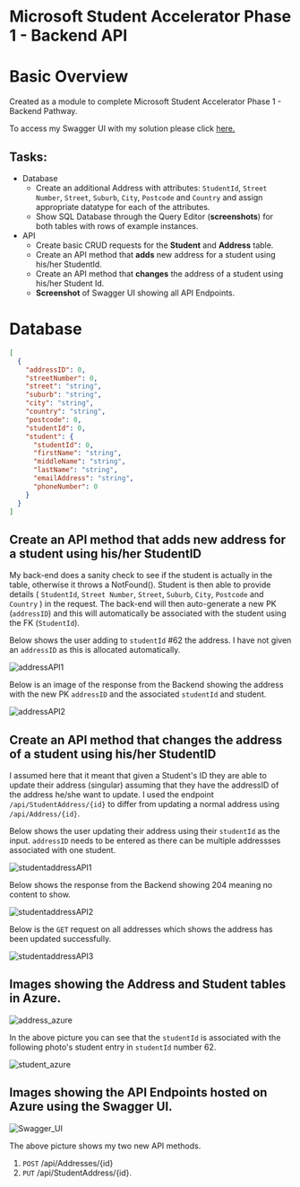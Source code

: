 # Microsoft Student Accelerator Phase 1 - Backend API

# Basic Overview

Created as a module to complete Microsoft Student Accelerator Phase 1 - Backend Pathway.

To access my Swagger UI with my solution please click [here.](https://kenny-student.azurewebsites.net/index.html)

## Tasks:
- Database
  - Create an additional Address with attributes:  `StudentId`, `Street Number`, `Street`, `Suburb`, `City`, `Postcode` and `Country` and assign appropriate datatype for each of     the attributes.
  - Show SQL Database through the Query Editor (**screenshots**) for both tables with rows of example instances.
- API
  - Create basic CRUD requests for the **Student** and **Address** table.
  - Create an API method that **adds** new address for a student using his/her StudentId.
  - Create an API method that **changes** the address of a student using his/her Student Id.
  - **Screenshot** of Swagger UI showing all API Endpoints.


# Database

```json 
[
  {
    "addressID": 0,
    "streetNumber": 0,
    "street": "string",
    "suburb": "string",
    "city": "string",
    "country": "string",
    "postcode": 0,
    "studentId": 0,
    "student": {
      "studentId": 0,
      "firstName": "string",
      "middleName": "string",
      "lastName": "string",
      "emailAddress": "string",
      "phoneNumber": 0
    }
  }
]


```





## Create an API method that **adds** new address for a student using his/her StudentID
My back-end does a sanity check to see if the student is actually in the table, otherwise it throws a NotFound().
Student is then able to provide details ( `StudentId`, `Street Number`, `Street`, `Suburb`, `City`, `Postcode` and `Country` ) in the request. The back-end will then auto-generate a new PK (`addressID`) and this will automatically be associated with the student using the FK (`StudentId`).

Below shows the user adding to `studentId` #62 the address. I have not given an `addressID` as this is allocated automatically.

![addressAPI1](/StudentSIMS/images/addressAPI1.PNG?raw=true)

Below is an image of the response from the Backend showing the address with the new PK `addressID` and the associated `studentId` and student.

![addressAPI2](/StudentSIMS/images/addressAPI2.PNG?raw=true)

## Create an API method that **changes** the address of a student using his/her StudentID
I assumed here that it meant that given a Student's ID they are able to update their address (singular) assuming that they have the addressID of the address he/she want to update.
I used the endpoint `/api/StudentAddress/{id}` to differ from updating a normal address using `/api/Address/{id}`.

Below shows the user updating their address using their `studentId` as the input. `addressID` needs to be entered as there can be multiple addressses associated with one student.

![studentaddressAPI1](/StudentSIMS/images/studentAPI1.PNG?raw=true)

Below shows the response from the Backend showing 204 meaning no content to show.

![studentaddressAPI2](/StudentSIMS/images/studentAPI2.PNG?raw=true)

Below is the `GET` request on all addresses which shows the address has been updated successfully.


![studentaddressAPI3](/StudentSIMS/images/studentAPI3.PNG?raw=true)




## Images showing the Address and Student tables in Azure.

![address_azure](/StudentSIMS/images/addressAzureSQL..PNG?raw=true)


In the above picture you can see that the `studentId` is associated with the following photo's student entry in `studentId` number 62.




![student_azure](/StudentSIMS/images/studentAzureSQL..PNG?raw=true)

## Images showing the API Endpoints hosted on Azure using the Swagger UI.
![Swagger_UI](/StudentSIMS/images/SwaggerAPI.PNG?raw=true)


The above picture shows my two new API methods.
1. `POST` /api/Addresses/{id}
2. `PUT` /api/StudentAddress/{id}.
